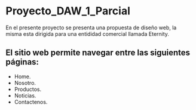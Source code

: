 # Proyecto_DAW_1_Parcial
En el presente proyecto se presenta una propuesta de diseño web, la misma esta dirigida para una entididad comercial llamada Eternity.
## El sitio web permite navegar entre las siguientes páginas:
* Home.
* Nosotro.
* Productos.
* Noticias.
* Contactenos.
